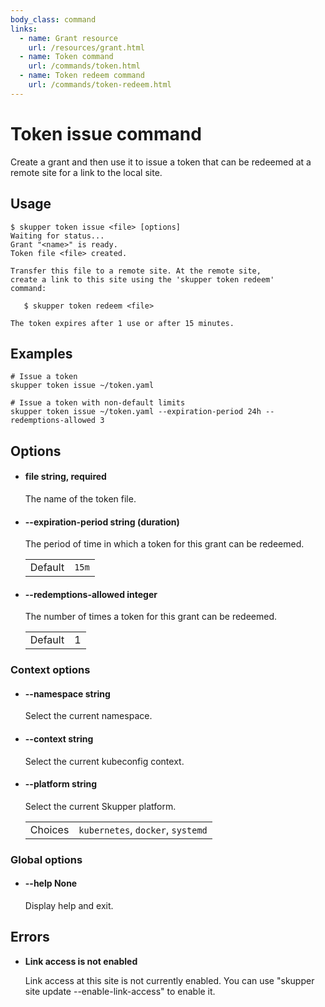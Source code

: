 ```yaml
---
body_class: command
links:
  - name: Grant resource
    url: /resources/grant.html
  - name: Token command
    url: /commands/token.html
  - name: Token redeem command
    url: /commands/token-redeem.html
---
```


# Token issue command

<section>

Create a grant and then use it to issue a token that can be
redeemed at a remote site for a link to the local site.

</section>

<section>

## Usage

~~~ shell
$ skupper token issue <file> [options]
Waiting for status...
Grant "<name>" is ready.
Token file <file> created.

Transfer this file to a remote site. At the remote site,
create a link to this site using the 'skupper token redeem'
command:

   $ skupper token redeem <file>

The token expires after 1 use or after 15 minutes.
~~~

</section>

<section>

## Examples

~~~
# Issue a token
skupper token issue ~/token.yaml

# Issue a token with non-default limits
skupper token issue ~/token.yaml --expiration-period 24h --redemptions-allowed 3
~~~

</section>

<section>

## Options

- <h4 id="file">file <span class="option-info">string, required</span></h4>

  The name of the token file.

  
- <h4 id="expiration-period">--expiration-period <span class="option-info">string (duration)</span></h4>

  The period of time in which a token for this grant can
  be redeemed.

  | | |
  |-|-|
  | Default | `15m` |
  
- <h4 id="redemptions-allowed">--redemptions-allowed <span class="option-info">integer</span></h4>

  The number of times a token for this grant can be
  redeemed.

  | | |
  |-|-|
  | Default | 1 |
  
### Context options

- <h4 id="namespace">--namespace <span class="option-info">string</span></h4>

  Select the current namespace.

  
- <h4 id="context">--context <span class="option-info">string</span></h4>

  Select the current kubeconfig context.

  
- <h4 id="platform">--platform <span class="option-info">string</span></h4>

  Select the current Skupper platform.

  | | |
  |-|-|
  | Choices | `kubernetes`, `docker`, `systemd` |
  
### Global options

- <h4 id="help">--help <span class="option-info">None</span></h4>

  Display help and exit.

  
</section>

<section>

## Errors

- **Link access is not enabled**

  Link access at this site is not currently enabled.  You
  can use "skupper site update --enable-link-access" to
  enable it.

</section>
